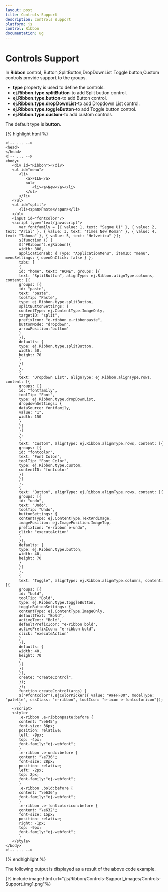 ```yaml
---
layout: post
title: Controls-Support
description: controls support
platform: js
control: Ribbon
documentation: ug
---
```


# Controls Support

In **Ribbon** control, Button,SplitButton,DropDownList Toggle button,Custom controls provide support to the groups.

* **type** property is used to define the controls.
* **ej.Ribbon.type.splitButton**-to add Split button control.
* **ej.Ribbon.type.button**-to add Button control.
* **ej.Ribbon.type.dropDownList**-to add Dropdown List control.
* **ej.Ribbon.type.toggleButton**-to add Toggle button control.
* **ej.Ribbon.type.custom**-to add custom controls.

The default type is **button**.

{% highlight html %}

	<!-- ... -->
	<head>
	</head>
	<!-- ... -->
	<body>
	   <div id="Ribbon"></div>
	   <ul id="menu">
	      <li>
	         <a>FILE</a>
	         <ul>
	            <li><a>New</a></li>
	         </ul>
	      </li>
	   </ul>
	   <ul id="split">
	      <li><span>Paste</span></li>
	   </ul>
	   <input id="fontcolor"/>
	   <script type="text/javascript">
	      var fontfamily = [{ value: 1, text: "Segoe UI" }, { value: 2, text: "Arial" }, { value: 3, text: "Times New Roman" }, { value: 4, text: "Tahoma" }, { value: 5, text: "Helvetica" }];
	      $(function () {
	      $("#Ribbon").ejRibbon({
	      width: 800,
	      applicationTab: { Type: "ApplicationMenu", itemID: "menu", menuSettings: { openOnClick: false } },
	      tabs: [
	      {
	      id: "home", text: "HOME", groups: [{
	      text: "SplitButton", alignType: ej.Ribbon.alignType.columns, content: [{
	      groups: [{
	      id: "paste",
	      text: "paste",
	      toolTip: "Paste",
	      type: ej.Ribbon.type.splitButton,
	      splitButtonSettings: {
	      contentType: ej.ContentType.ImageOnly,
	      targetID: "split",
	      prefixIcon: "e-ribbon e-ribbonpaste",
	      buttonMode: "dropdown",
	      arrowPosition:"bottom"
	      }
	      }],
	      defaults: {
	      type: ej.Ribbon.type.splitButton,
	      width: 50,
	      height: 70
	      }	      
	      }]
	      },
	      {
	      text: "Dropdown List", alignType: ej.Ribbon.alignType.rows, content: [{
	      groups: [{
	      id: "fontfamily",
	      toolTip: "Font",
	      type: ej.Ribbon.type.dropDownList,
	      dropdownSettings: {
	      dataSource: fontfamily,
	      value: "1",
	      width: 150
	      }
	      }]
	      }]
	      },
	      {
	      text: "Custom", alignType: ej.Ribbon.alignType.rows, content: [{
	      groups: [{
	      id: "fontcolor",
	      text: "Font Color",
	      toolTip: "Font Color",
	      type: ej.Ribbon.type.custom,
	      contentID: "fontcolor"
	      }]
	      }]
	      },
	      {
	      text: "Button", alignType: ej.Ribbon.alignType.rows, content: [{
	      groups: [{
	      id: "undo",
	      text: "Undo",
	      toolTip: "Undo",
	      buttonSettings: {
	      contentType: ej.ContentType.TextAndImage,
	      imagePosition: ej.ImagePosition.ImageTop,
	      prefixIcon: "e-ribbon e-undo",
	      click: "executeAction"
	      }
	      }],
	      defaults: {
	      type: ej.Ribbon.type.button,
	      width: 40,
	      height: 70
	      }
	      }]
	      },
	      {
	      text: "Toggle", alignType: ej.Ribbon.alignType.columns, content: [{
	      groups: [{
	      id: "bold",
	      toolTip: "Bold",
	      type: ej.Ribbon.type.toggleButton,
	      toggleButtonSettings: {
	      contentType: ej.ContentType.ImageOnly,
	      defaultText: "Bold",
	      activeText: "Bold",
	      defaultPrefixIcon: "e-ribbon bold",
	      activePrefixIcon: "e-ribbon bold",
	      click: "executeAction"
	      }
	      }],
	      defaults: {
	      width: 40,
	      height: 70
	      }
	      }]
	      }]
	      }],
	      create: "createControl",
	      });
	      });
	      function createControl(args) {
	      $("#fontcolor").ejColorPicker({ value: "#FFFF00", modelType: "palette", cssClass: "e-ribbon", toolIcon: "e-icon e-fontcoloricon"});
	      }
	   </script>
	   <style>
	      .e-ribbon .e-ribbonpaste:before {
	      content: "\e645";
	      font-size: 36px;
	      position: relative;
	      left: -9px;
	      top: -4px;
	      font-family:"ej-webfont";
	      }
	      .e-ribbon .e-undo:before {
	      content: "\e736";
	      font-size: 28px;
	      position: relative;
	      left: -2px;
	      top: 2px;
	      font-family:"ej-webfont";
	      }
	      .e-ribbon .bold:before {
	      content: "\e636";
	      font-family:"ej-webfont";
	      }
	      .e-ribbon .e-fontcoloricon:before {
	      content: "\e632";
	      font-size: 15px;
	      position: relative;    
	      right: -1px;
	      top: -9px;
	      font-family:"ej-webfont";
	      }
	   </style>
	</body>
	<!-- ... -->
	
{% endhighlight %}

The following output is displayed as a result of the above code example.

{% include image.html url="/js/Ribbon/Controls-Support_images/Controls-Support_img1.png"%}

